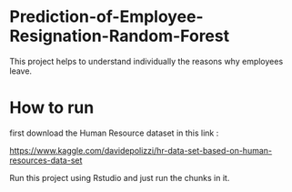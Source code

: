 # Prediction-of-Employee-Resignation-Random-Forest

This project helps to understand individually the reasons why employees leave.

# How to run

first download the Human Resource dataset in this link :

https://www.kaggle.com/davidepolizzi/hr-data-set-based-on-human-resources-data-set

Run this project using Rstudio and just run the chunks in it.
